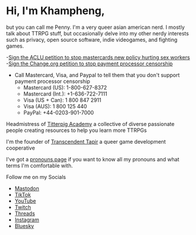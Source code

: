 # Hi, I'm Khampheng,
but you can call me Penny. I'm a very queer asian american nerd. I mostly talk about TTRPG stuff, but occasionally delve into my other nerdy interests such as privacy, open source software, indie videogames, and fighting games.

-[Sign the ACLU petition to stop mastercards new policy hurting sex workers](https://action.aclu.org/petition/mastercard-sex-work-work-end-your-unjust-policy)
-[Sign the Change.org petition to stop payment processor censorship](https://www.change.org/p/tell-mastercard-visa-activist-groups-stop-controlling-what-we-can-watch-read-or-play)
- Call Mastercard, Visa, and Paypal to tell them that you don't support payment processor censorship
    - Mastercard (US): 1-800-627-8372
    - Mastercard (Int.): +1-636-722-7111
    - Visa (US + Can): 1 800 847 2911
    - Visa (AUS): 1 800 125 440
    - PayPal: +44-0203-901-7000

Headmistress of [Titterpig Academy](https://titterpig.academy) a collective of diverse passionate people creating resources to help you learn more TTRPGs

I'm the founder of [Transcendent Tapir](https://transtspir.games) a queer game development cooperative

I've got a [pronouns.page](https://en.pronouns.page/@pennylescroche) if you want to know all my pronouns and what terms I'm comfortable with.

Follow me on my Socials
- [Mastodon](https://indiepocalypse.social/@pennylescroche)
- [TikTok](https://tiktok.com/@pennylescroche)
- [YouTube](https://youtube.com/@pennylescroche)
- [Twitch](https://twitch.tv/pennylescroche)
- [Threads](https://www.threads.net/@pennylescroche)
- [Instagram](https://www.instagram.com/pennylescroche/)
- [Bluesky](https://bsky.app/profile/pennylescroche.transtapir.games)